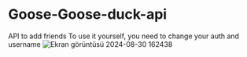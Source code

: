 # Goose-Goose-duck-api
API to add friends
To use it yourself, you need to change your auth and username
![Ekran görüntüsü 2024-08-30 162438](https://github.com/user-attachments/assets/2f3f9813-9b60-4ad7-813a-74a323aa40d0)
